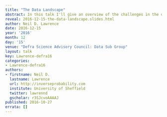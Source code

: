 ```yaml
---
title: "The Data Landscape"
abstract: In this talk I'll give an overview of the challenges in the data landscape, both institutional and societal.  
reveal: 2016-12-15-the-data-landscape.slides.html
author: Neil D. Lawrence
date: 2016-12-15
year: '2016'
month: 12
day: '15'
venue: "Defra Science Advisory Council: Data Sub Group"
layout: talk
key: Lawrence-defra16
categories:
- Lawrence-defra16
authors:
- firstname: Neil D.
  lastname: Lawrence
  url: http://inverseprobability.com
  institute: University of Sheffield
  twitter: lawrennd
  gscholar: r3SJcvoAAAAJ
published: 2016-10-27
errata: []
---
```

